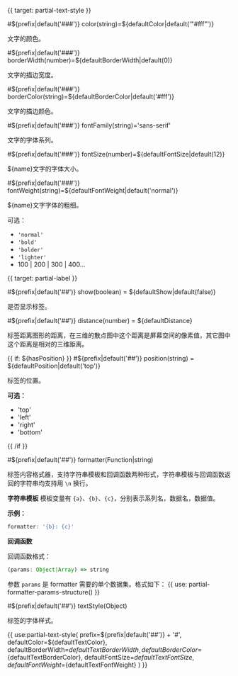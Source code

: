 
{{ target: partial-text-style }}

#${prefix|default('###')} color(string)=${defaultColor|default('"#fff"')}

文字的颜色。

#${prefix|default('###')} borderWidth(number)=${defaultBorderWidth|default(0)}

文字的描边宽度。

#${prefix|default('###')} borderColor(string)=${defaultBorderColor|default('#fff')}

文字的描边颜色。


#${prefix|default('###')} fontFamily(string)='sans-serif'

文字的字体系列。

#${prefix|default('###')} fontSize(number)=${defaultFontSize|default(12)}

${name}文字的字体大小。

#${prefix|default('###')} fontWeight(string)=${defaultFontWeight|default('normal')}

${name}文字字体的粗细。

可选：
+ `'normal'`
+ `'bold'`
+ `'bolder'`
+ `'lighter'`
+ 100 | 200 | 300 | 400...





{{ target: partial-label }}

#${prefix|default('##')} show(boolean) = ${defaultShow|default(false)}

是否显示标签。

#${prefix|default('##')} distance(number) = ${defaultDistance}

标签距离图形的距离，在三维的散点图中这个距离是屏幕空间的像素值，其它图中这个距离是相对的三维距离。

{{ if: ${hasPosition} }}
#${prefix|default('##')} position(string) = ${defaultPosition|default('top')}

标签的位置。

**可选：**

+ 'top'
+ 'left'
+ 'right'
+ 'bottom'

{{ /if }}

#${prefix|default('##')} formatter(Function|string)

标签内容格式器，支持字符串模板和回调函数两种形式，字符串模板与回调函数返回的字符串均支持用 `\n` 换行。

**字符串模板**
模板变量有 `{a}`、`{b}`、`{c}`，分别表示系列名，数据名，数据值。

**示例：**
```js
formatter: '{b}: {c}'
```

**回调函数**

回调函数格式：
```js
(params: Object|Array) => string
```
参数 `params` 是 formatter 需要的单个数据集。格式如下：
{{ use: partial-formatter-params-structure() }}


#${prefix|default('##')} textStyle(Object)

标签的字体样式。

{{ use:partial-text-style(
    prefix=${prefix|default('##')} + '#',
    defaultColor=${defaultTextColor},
    defaultBorderWidth=${defaultTextBorderWidth},
    defaultBorderColor=${defaultTextBorderColor},
    defaultFontSize=${defaultTextFontSize},
    defaultFontWeight=${defaultTextFontWeight}
) }}